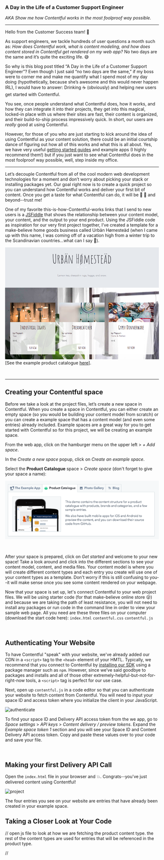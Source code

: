 ### A Day in the Life of a Customer Support Engineer

_AKA Show me how Contentful works in the most foolproof way possible._

 <hr>

Hello from the Customer Success team! :wave:

As support engineers, we tackle hundreds of user questions a month such as: _How does Contentful work, what is content modeling, and how does content stored in Contentful get rendered on my web app?_ No two days are the same and it’s quite the exciting life. :sweat_smile:

So why is this blog post titled “A Day in the Life of a Customer Support Engineer”? Even though I just said “no two days are the same,” if my boss were to corner me and make me quantify what I spend most of my day doing (hypothetically, because she’s awesome and this would never happen IRL), I would have to answer: Drinking :coffee: (obviously) and helping new users get started with Contentful.

You see, once people understand what Contentful does, how it works, and how they can integrate it into their projects, they get into this magical, locked-in place with us where their sites are fast, their content is organized, and their build-to-ship process impressively quick. In short, our users are _really_ good at using Contentful.

However, for those of you who are just starting to kick around the idea of using Contentful as your content solution, there could be an initial courtship dance of figuring out how all of this works and what this is all about. Yes, we have very useful [getting started guides](https://www.contentful.com/developers/docs/tutorials/general/get-started/) and example apps (I highly recommend them!) but if you just want to see what Contentful does in the most foolproof way possible, well, step inside my office.

<hr>

Let’s decouple Contentful from all of the cool modern web development technologies for a moment and don’t worry about picking your stack or installing packages yet. Our goal right now is to create a quick project so you can understand how Contentful works and deliver your first bit of content. Once you get a taste for what Contentful can do, it will be :rainbow: :rainbow: and beyond--trust me!

One of my favorite this-is-how-Contentful-works links that I send to new users is a [JSFiddle](https://jsfiddle.net/contentful/kefaj4s8/) that shows the relationship between your content model, your content, and the output to your end product. Using the JSFiddle code as inspiration for our very first project together, I’ve created a template for a make-believe home goods business called Urbän Hømesteäd (when I came up with this name, I was coming off of a vacation high from a winter trip to the Scandinavian countries...what can I say :grimacing:).

![product-catalogue](images/template.png)
[See the example product catalogue [here](https://christineywang.github.io/product-catalogue/)].

<br>
<hr>

## Creating your Contentful space

Before we take a look at the project files, let’s create a new space in Contentful. When you create a space in Contentful, you can either create an empty space (so you would be building your content model from scratch) or you can create a example space that has a content model (and even some entries) already included. Example spaces are a great way for you to get started with Contentful so for this project, we will be creating an example space.

From the web app, click on the hamburger menu on the upper left > _+ Add space_.

In the _Create a new space_ popup, click on _Create an example space_.

Select the **Product Catalogue** space > _Create space_ (don't forget to give your space a name):

![create-space](images/create_space.png)

<br>

After your space is prepared, click on _Get started_ and welcome to your new space! Take a look around and click into the different sections to see your content model, content, and media files. Your content model is where you will create different content types and each entry you create will use one of your content types as a template. Don't worry if this is still confusing to you--it will make sense once you see some content rendered on your webpage.

Now that your space is set up, let's connect Contentful to your web project files. We will be using starter code (for that make-believe online store :stuck_out_tongue_winking_eye:) and because we are taking the path of least resistance, you will not need to install any packages or run code in the command line in order to view your sample web page. All you need are these three files on your computer (download the start code here):
`index.html`
`contentful.css`
`contentful.js`

<br>

## Authenticating Your Website

To have Contentful "speak" with your website, we've already added our CDN in a `<script>` tag to the `<head>` element of your HMTL.
Typically, we recommend that you connect to Contentful by [installing our SDK](https://github.com/contentful/contentful.js#installation) using a package manager such as `npm`. However, since we’ve said goodbye to packages and installs and all of those other extremely-helpful-but-not-for-right-now tools, a `<script>` tag is perfect for our use case.

Next, open up `contentful.js` in a code editor so that you can authenticate your website to fetch content from Contentful. You will need to input your space ID and access token where you initialize the client in your JavaScript.

![authenticate](authenticate.png)

To find your space ID and Delivery API access token from the we app, go to _Space settings_ > _API keys_ > _Content delivery / preview tokens_. Expand the _Example space token 1_ section and you will see your Space ID and Content Delivery API access token. Copy and paste these values over to your code and save your file.

<br>

## Making your first Delivery API Call

Open the `index.html` file in your browser and :boom:. Congrats--you've just delivered content using Contentful!

![project](project.png)

The four entries you see on your website are entries that have already been created in your example space.

## Taking a Closer Look at Your Code

// open js file to look at how we are fetching the product content type. the rest of the content types are used for entries that will be referenced in the product type.

//
